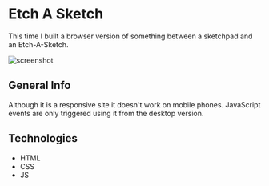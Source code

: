 # Etch A Sketch

This time I built a browser version of something between a sketchpad and an Etch-A-Sketch.

![screenshot](https://i.postimg.cc/yYLY44kt/screenshot.png)

## General Info
Although it is a responsive site it doesn't work on mobile phones. JavaScript events are only triggered using it from the desktop version. 

## Technologies
- HTML
- CSS
- JS
